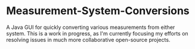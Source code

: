 # Measurement-System-Conversions

A Java GUI for quickly converting various measurements from either system. This is a work in progress, as I'm currently focusing my efforts on resolving issues in much more collaborative open-source projects.
